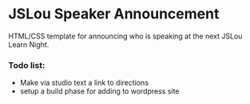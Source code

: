 # JSLou Speaker Announcement


HTML/CSS template for announcing who is speaking at the next JSLou Learn Night.

### Todo list:


* Make via studio text a link to directions
* setup a build phase for adding to wordpress site 